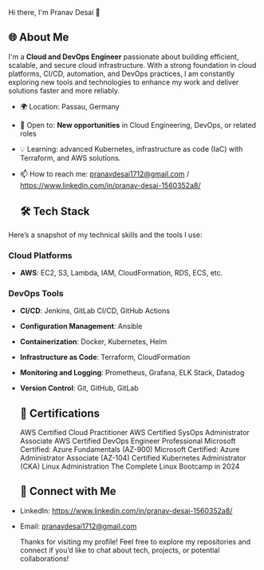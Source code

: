  Hi there, I'm Pranav Desai 👋

## 🌐 About Me
I'm a **Cloud and DevOps Engineer** passionate about building efficient, scalable, and secure cloud infrastructure. With a strong foundation in cloud platforms, CI/CD, automation, and DevOps practices, I am constantly exploring new tools and technologies to enhance my work and deliver solutions faster and more reliably.

- 🌍 Location: Passau, Germany
- 👀 Open to: **New opportunities** in Cloud Engineering, DevOps, or related roles
- 💡 Learning: advanced Kubernetes, infrastructure as code (IaC) with Terraform, and AWS solutions.
- 📫 How to reach me: pranavdesai1712@gmail.com / https://www.linkedin.com/in/pranav-desai-1560352a8/

  ## 🛠️ Tech Stack
Here’s a snapshot of my technical skills and the tools I use:

### **Cloud Platforms**
- **AWS**: EC2, S3, Lambda, IAM, CloudFormation, RDS, ECS, etc.

### **DevOps Tools**
- **CI/CD**: Jenkins, GitLab CI/CD, GitHub Actions
- **Configuration Management**: Ansible
- **Containerization**: Docker, Kubernetes, Helm
- **Infrastructure as Code**: Terraform, CloudFormation
- **Monitoring and Logging**: Prometheus, Grafana, ELK Stack, Datadog
- **Version Control**: Git, GitHub, GitLab

  ## 📝 Certifications
  AWS Certified Cloud Practitioner
  AWS Certified SysOps Administrator Associate
  AWS Certified DevOps Engineer Professional
  Microsoft Certified: Azure Fundamentals (AZ-900)
  Microsoft Certified: Azure Administrator Associate (AZ-104)
  Certified Kubernetes Administrator (CKA)
  Linux Administration The Complete Linux Bootcamp in 2024

  ## 💼 Connect with Me
- LinkedIn: https://www.linkedin.com/in/pranav-desai-1560352a8/
- Email: pranavdesai1712@gmail.com

  Thanks for visiting my profile! Feel free to explore my repositories and connect if you’d like to chat about tech, projects, or potential collaborations!
